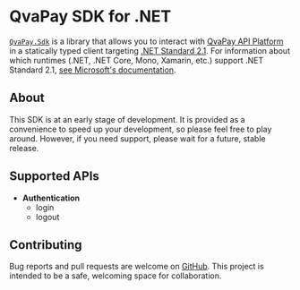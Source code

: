 # QvaPay SDK for .NET

[`QvaPay.Sdk`][github] is a library that allows you to interact with [QvaPay API Platform][dev-portal] in a statically typed client targeting
[.NET Standard 2.1][netstandard]. For information about which runtimes (.NET, .NET Core, Mono, Xamarin, etc.) support .NET Standard 2.1, [see Microsoft's documentation][netstandard-impl].

## About
This SDK is at an early stage of development. It is provided as a convenience to speed up your development, so please feel free to play around. However, if you need support, please wait for a future, stable release.

## Supported APIs

-   **Authentication**
    -   login
    -   logout

## Contributing

Bug reports and pull requests are welcome on [GitHub][github]. This project is intended to be a safe, welcoming space for collaboration.

  [github]:                 https://github.com/qvapay/client-csharp
  [dev-portal]:             https://qvapay.com/docs
  [netstandard-impl]:       https://docs.microsoft.com/en-us/dotnet/standard/net-standard#net-implementation-support
  [netstandard]:            https://docs.microsoft.com/en-us/dotnet/standard/net-standard
